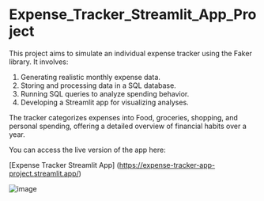 # Expense_Tracker_Streamlit_App_Project
This project aims to simulate an individual expense tracker using the Faker library. It involves:

1. Generating realistic monthly expense data.
2. Storing and processing data in a SQL database.
3. Running SQL queries to analyze spending behavior.
4. Developing a Streamlit app for visualizing analyses.

The tracker categorizes expenses into Food, groceries, shopping, and personal spending, offering a detailed overview of financial habits over a year.

You can access the live version of the app here:
    
[Expense Tracker Streamlit App] (https://expense-tracker-app-project.streamlit.app/)

![image](https://github.com/user-attachments/assets/924fda54-f2c0-424d-adfe-ca930de09be6)

